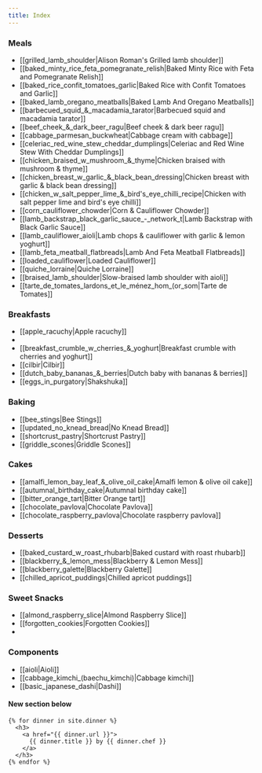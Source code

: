 ```yaml
---
title: Index
---
```


### Meals
* [[grilled_lamb_shoulder|Alison Roman's Grilled lamb shoulder]]
* [[baked_minty_rice_feta_pomegranate_relish|Baked Minty Rice with Feta and Pomegranate Relish]]
* [[baked_rice_confit_tomatoes_garlic|Baked Rice with Confit Tomatoes and Garlic]]
* [[baked_lamb_oregano_meatballs|Baked Lamb And Oregano Meatballs]]
* [[barbecued_squid_&_macadamia_tarator|Barbecued squid and macadamia tarator]]
* [[beef_cheek_&_dark_beer_ragu|Beef cheek & dark beer ragu]]
* [[cabbage_parmesan_buckwheat|Cabbage cream with cabbage]]
* [[celeriac_red_wine_stew_cheddar_dumplings|Celeriac and Red Wine Stew With Cheddar Dumplings]]
* [[chicken_braised_w_mushroom_&_thyme|Chicken braised with mushroom & thyme]]
* [[chicken_breast_w_garlic_&_black_bean_dressing|Chicken breast with garlic & black bean dressing]]
* [[chicken_w_salt_pepper_lime_&_bird's_eye_chilli_recipe|Chicken with salt pepper lime and bird's eye chilli]]
* [[corn_cauliflower_chowder|Corn & Cauliflower Chowder]]
* [[lamb_backstrap_black_garlic_sauce_-_network_t|Lamb Backstrap with Black Garlic Sauce]]
* [[lamb_cauliflower_aioli|Lamb chops & cauliflower with garlic & lemon yoghurt]]
* [[lamb_feta_meatball_flatbreads|Lamb And Feta Meatball Flatbreads]]
* [[loaded_cauliflower|Loaded Cauliflower]]
* [[quiche_lorraine|Quiche Lorraine]]
* [[braised_lamb_shoulder|Slow-braised lamb shoulder with aioli]]
* [[tarte_de_tomates_lardons_et_le_ménez_hom_(or_som|Tarte de Tomates]]

### Breakfasts
* [[apple_racuchy|Apple racuchy]]
* 
* [[breakfast_crumble_w_cherries_&_yoghurt|Breakfast crumble with cherries and yoghurt]]
* [[cilbir|Cilbir]]
* [[dutch_baby_bananas_&_berries|Dutch baby with bananas & berries]]
* [[eggs_in_purgatory|Shakshuka]]

### Baking
* [[bee_stings|Bee Stings]]
* [[updated_no_knead_bread|No Knead Bread]]
* [[shortcrust_pastry|Shortcrust Pastry]]
* [[griddle_scones|Griddle Scones]]

### Cakes
* [[amalfi_lemon_bay_leaf_&_olive_oil_cake|Amalfi lemon & olive oil cake]]
* [[autumnal_birthday_cake|Autumnal birthday cake]]
* [[bitter_orange_tart|Bitter Orange tart]]
* [[chocolate_pavlova|Chocolate Pavlova]]
* [[chocolate_raspberry_pavlova|Chocolate raspberry pavlova]]

### Desserts
* [[baked_custard_w_roast_rhubarb|Baked custard with roast rhubarb]]
* [[blackberry_&_lemon_mess|Blackberry & Lemon Mess]]
* [[blackberry_galette|Blackberry Galette]]
* [[chilled_apricot_puddings|Chilled apricot puddings]]

### Sweet Snacks
* [[almond_raspberry_slice|Almond Raspberry Slice]]
* [[forgotten_cookies|Forgotten Cookies]]
* 

### Components
* [[aioli|Aioli]]
* [[cabbage_kimchi_(baechu_kimchi)|Cabbage kimchi]]
* [[basic_japanese_dashi|Dashi]]


#### New section below
```
{% for dinner in site.dinner %}
  <h3>
    <a href="{{ dinner.url }}">
      {{ dinner.title }} by {{ dinner.chef }}
    </a>
  </h3>
{% endfor %}
```
